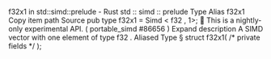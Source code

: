 f32x1 in std::simd::prelude - Rust
std
::
simd
::
prelude
Type Alias
f32x1
Copy item path
Source
pub type f32x1 =
Simd
<
f32
, 1>;
🔬
This is a nightly-only experimental API. (
portable_simd
#86656
)
Expand description
A SIMD vector with one element of type
f32
.
Aliased Type
§
struct f32x1(
/* private fields */
);